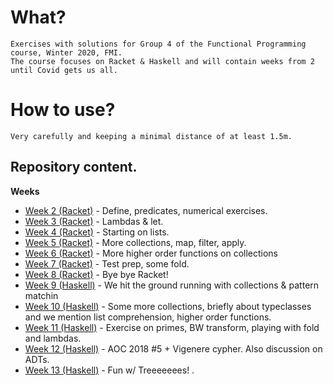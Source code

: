 # What?

    Exercises with solutions for Group 4 of the Functional Programming course, Winter 2020, FMI.
    The course focuses on Racket & Haskell and will contain weeks from 2 until Covid gets us all.

# How to use?

    Very carefully and keeping a minimal distance of at least 1.5m.

## Repository content.

**Weeks**

- [Week 2 (Racket)](https://github.com/bbsbb/fmi-fp-2020-winter/tree/master/week-02) - Define, predicates, numerical exercises.
- [Week 3 (Racket)](https://github.com/bbsbb/fmi-fp-2020-winter/tree/master/week-03) - Lambdas & let.
- [Week 4 (Racket)](https://github.com/bbsbb/fmi-fp-2020-winter/tree/master/week-04) - Starting on lists.
- [Week 5 (Racket)](https://github.com/bbsbb/fmi-fp-2020-winter/tree/master/week-05) - More collections, map, filter, apply.
- [Week 6 (Racket)](https://github.com/bbsbb/fmi-fp-2020-winter/tree/master/week-06) - More higher order functions on collections
- [Week 7 (Racket)](https://github.com/bbsbb/fmi-fp-2020-winter/tree/master/week-07) - Test prep, some fold.
- [Week 8 (Racket)](https://github.com/bbsbb/fmi-fp-2020-winter/tree/master/week-08) - Bye bye Racket!
- [Week 9 (Haskell)](https://github.com/bbsbb/fmi-fp-2020-winter/tree/master/week-09) - We hit the ground running with collections & pattern matchin
- [Week 10 (Haskell)](https://github.com/bbsbb/fmi-fp-2020-winter/tree/master/week-10) - Some more collections, briefly about typeclasses and we mention list comprehension, higher order functions.
- [Week 11 (Haskell)](https://github.com/bbsbb/fmi-fp-2020-winter/tree/master/week-11) - Exercise on primes, BW transform, playing with fold and lambdas.
- [Week 12 (Haskell)](https://github.com/bbsbb/fmi-fp-2020-winter/tree/master/week-12) - AOC 2018 #5 + Vigenere cypher. Also discussion on ADTs.
- [Week 13 (Haskell)](https://github.com/bbsbb/fmi-fp-2020-winter/tree/master/week-13) - Fun w/ Treeeeeees!
.
